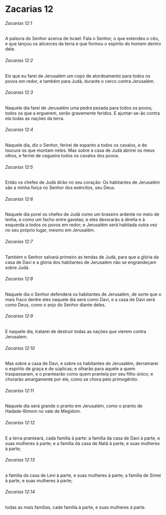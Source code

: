 # Zacarias 12

###### Zacarias 12:1

A palavra do Senhor acerca de Israel: Fala o Senhor, o que estendeu o céu, e que lançou os alicerces da terra e que formou o espírito do homem dentro dele.

###### Zacarias 12:2

Eis que eu farei de Jerusalém um copo de atordoamento para todos os povos em redor, e também para Judá, durante o cerco contra Jerusalém.

###### Zacarias 12:3

Naquele dia farei de Jerusalém uma pedra pesada para todos os povos; todos os que a erguerem, serão gravemente feridos. E ajuntar-se-ão contra ela todas as nações da terra.

###### Zacarias 12:4

Naquele dia, diz o Senhor, ferirei de espanto a todos os cavalos, e de loucura os que montam neles. Mas sobre a casa de Judá abrirei os meus olhos, e ferirei de cegueira todos os cavalos dos povos.

###### Zacarias 12:5

Então os chefes de Judá dirão no seu coração: Os habitantes de Jerusalém são a minha força no Senhor dos exércitos, seu Deus.

###### Zacarias 12:6

Naquele dia porei os chefes de Judá como um braseiro ardente no meio de lenha, e como um facho entre gavelas; e eles devorarão à direita e à esquerda a todos os povos em redor; e Jerusalém será habitada outra vez no seu próprio lugar, mesmo em Jerusalém.

###### Zacarias 12:7

Também o Senhor salvará primeiro as tendas de Judá, para que a glória da casa de Davi e a glória dos habitantes de Jerusalém não se engrandeçam sobre Judá.

###### Zacarias 12:8

Naquele dia o Senhor defenderá os habitantes de Jerusalém, de sorte que o mais fraco dentre eles naquele dia será como Davi, e a casa de Davi será como Deus, como o anjo do Senhor diante deles.

###### Zacarias 12:9

E naquele dia, tratarei de destruir todas as nações que vierem contra Jerusalem.

###### Zacarias 12:10

Mas sobre a casa de Davi, e sobre os habitantes de Jerusalém, derramarei o espírito de graça e de súplicas; e olharão para aquele a quem traspassaram, e o prantearão como quem pranteia por seu filho único; e chorarão amargamente por ele, como se chora pelo primogênito.

###### Zacarias 12:11

Naquele dia será grande o pranto em Jerusalém, como o pranto de Hadade-Rimom no vale de Megidom.

###### Zacarias 12:12

E a terra pranteará, cada família à parte: a família da casa de Davi à parte, e suas mulheres à parte; e a família da casa de Natã à parte, e suas mulheres à parte;

###### Zacarias 12:13

a familia da casa de Levi à parte, e suas mulheres à parte; a família de Simei à parte, e suas mulheres à parte;

###### Zacarias 12:14

todas as mais famílias, cade família à parte, e suas mulheres à parte.

